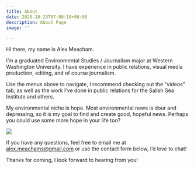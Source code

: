```yaml
---
title: About
date: 2020-10-23T07:00:10+00:00
description: About Page
image: ''

---
```

Hi there, my name is Alex Meacham.

I’m a graduated Environmental Studies / Journalism major at Western Washington University. I have experience in public relations, visual media production, editing, and of course journalism.

Use the menus above to navigate, I recommend checking out the “videos” tab, as well as the work I’ve done in public relations for the Salish Sea Institute and others.

My environmental niche is hope. Most environmental news is dour and depressing, so it is my goal to find and create good, hopeful news. Perhaps you could use some more hope in your life too?

![](/images/AlexEdit.jpg)

If you have any questions, feel free to email me at alex.meachams@gmail.com or use the contact form below, I’d love to chat!

Thanks for coming, I look forward to hearing from you!